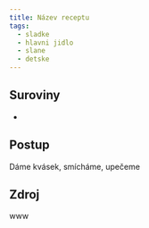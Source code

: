 ```yaml
---
title: Název receptu
tags:
  - sladke
  - hlavni jidlo
  - slane
  - detske
---
```


## Suroviny

-

## Postup

Dáme kvásek, smícháme, upečeme

## Zdroj

www
